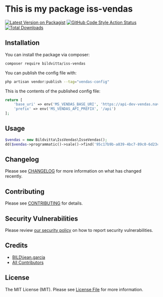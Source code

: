 # This is my package iss-vendas

[![Latest Version on Packagist](https://img.shields.io/packagist/v/bildvitta/iss-vendas.svg?style=flat-square)](https://packagist.org/packages/bildvitta/iss-vendas)
[![GitHub Code Style Action Status](https://img.shields.io/github/workflow/status/bildvitta/iss-vendas/Check%20&%20fix%20styling?label=code%20style)](https://github.com/bildvitta/iss-vendas/actions?query=workflow%3A"Check+%26+fix+styling"+branch%3Amain)
[![Total Downloads](https://img.shields.io/packagist/dt/bildvitta/iss-vendas.svg?style=flat-square)](https://packagist.org/packages/bildvitta/iss-vendas)

## Installation

You can install the package via composer:

```bash
composer require bildvitta/iss-vendas
```

You can publish the config file with:
```bash
php artisan vendor:publish --tag="vendas-config"
```

This is the contents of the published config file:

```php
return [
    'base_uri' => env('MS_VENDAS_BASE_URI', 'https://api-dev-vendas.nave.dev'),
    'prefix' => env('MS_VENDAS_API_PREFIX', '/api')
];
```

## Usage

```php
$vendas = new Bildvitta\IssVendas\IsseVendas();
dd($vendas->programmatic()->sale()->find('95c17b9b-a839-4bc7-89c0-6d23c54641a1'));
```

## Changelog

Please see [CHANGELOG](CHANGELOG.md) for more information on what has changed recently.

## Contributing

Please see [CONTRIBUTING](.github/CONTRIBUTING.md) for details.

## Security Vulnerabilities

Please review [our security policy](../../security/policy) on how to report security vulnerabilities.

## Credits

- [BILD\jean.garcia](https://github.com/SOSTheBlack)
- [All Contributors](../../contributors)

## License

The MIT License (MIT). Please see [License File](LICENSE.md) for more information.
